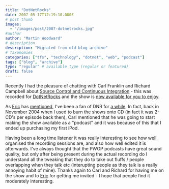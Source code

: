 ```yaml
---
title: "DotNetRocks"
date: 2007-05-17T12:19:10.000Z
# post thumb
images:
  - "/images/post/2007-dotnetrocks.jpg"
#author
author: "Martin Woodward"
# description
description: "Migrated from old blog archive"
# Taxonomies
categories: ["tfs", "technology", "dotnet", "web", "podcast"]
tags: ["blog", "archive"]
type: "regular" # available type (regular or featured)
draft: false
---
```


Recently I had the pleasure of chatting with Carl Franklin and Richard Campbell about [Source Control and Continuous Integration](http://www.dotnetrocks.com/default.aspx?showNum=238) - this was recorded for [DotNetRocks](http://www.dotnetrocks.com/) and the show is [now available for you to enjoy](http://www.dotnetrocks.com/default.aspx?showNum=238).

As [Eric](http://www.ericsink.com/) has [mentioned](http://www.ericsink.com/entries/DotNetRocks.html), I've been a fan of DNR for [a while](http://www.woodwardweb.com/technology/000058.html). In fact, back in November 2004 when I used to burn the shows onto CD (in fact it was 2-CD's per episode back then), Carl mentioned that he was going to start making the show available as a "podcast" and it was because of this that I ended up purchasing my first iPod.

Having been a long time listener it was really interesting to see how well organised the recording sessions are, and also how well edited it is afterwards. I've always thought that the PWOP podcasts have great sound quality, but only after being present during the actual recording do I understand all the tweaking that they do to take out fluffs / people overlapping when they talk etc (interupting people as they talk is a really annoying habit of mine). Thanks again to Carl and Richard for having me on the show and to [Eric](http://www.ericsink.com/) for getting me invited - I hope that people find it moderately interesting.
